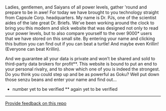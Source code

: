 Ladies, gentlemen, and Saiyans of all power levels, gather 'round and prepare to be in awe! For today we have brought to you technology straight from Capsule Corp. headquarters.
My name is Dr. PJs, one of the scientist aides of the late great Dr. Briefs.
We’ve been working around the clock to bring you this modern and slick website that was designed not only to read your power levels, but to also compare yourself to the over 9000* users that we have stored on this small site.
By entering your name and clicking this button you can find out if you can beat a turtle! And maybe even Krillin! (Everyone can beat Krillin).

And we guarantee all your data is private and won’t be shared and sold to third-party data brokers for profit**.
This website is bound to put an end to your personal rivalry, and to show which one of you is indeed the strongest.
Do you think you could step up and be as powerful as Goku?
Well put down those senzu beans and enter your name and find out...


* number yet to be verified
** again yet to be verified

---
[Provide feedback on this repo](https://docs.google.com/forms/d/e/1FAIpQLSfw4FGdWkLwMLlUaNQ8FtP2CTJdGDUv6Xoxrh19zIrJSkvT4Q/viewform?usp=pp_url&entry.1958421517=boilerplate-fullstack-query)
